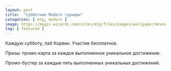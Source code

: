 ```yaml
---
layout: post
title:  "Субботние Modern турниры"
categories: [ mtg, modern ]
image: https://magic.wizards.com/sites/mtg/files/images/wallpaper/Wrenn-and-Six_MH1_1920x1080.jpg
tag: [ featured ]
---
```

Каждую субботу, паб Корвин. Участие бесплатное. 

Призы: промо-карта за каждое выполненное уникальное достижение. 

Промо-бустер за каждые пять выполненных уникальных достижений.


